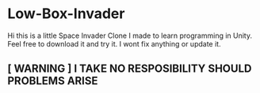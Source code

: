 # Low-Box-Invader

Hi this is a little Space Invader Clone I made to learn programming in Unity.
Feel free to download it and try it. I wont fix anything or update it.



## [ WARNING ] I TAKE NO RESPOSIBILITY SHOULD PROBLEMS ARISE
